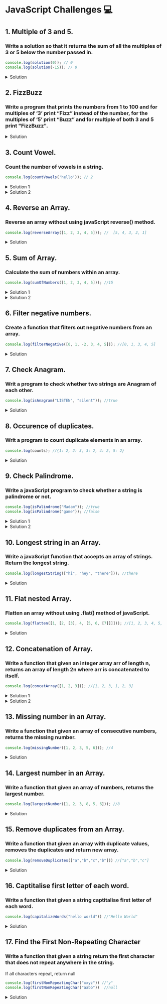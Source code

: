# JavaScript Challenges :computer:
## 1. Multiple of 3 and 5.
### Write a solution so that it returns the sum of all the multiples of 3 or 5 below the number passed in.

```js
console.log(solution(0)); // 0
console.log(solution(-15)); // 0
```
 
<details><summary>Solution</summary>
 
```js
 
  const solution = (number) => {
  let sum = 0; 
  for (let i = 3; i < number; i++) {
  if (i % 3 === 0 || i % 5 === 0) {
      sum += i;
    } 
  }
  return sum;
};
```
 </details> 
 
 
## 2. FizzBuzz
 ### Write a program that prints the numbers from 1 to 100 and for multiples of ‘3’ print “Fizz” instead of the number, for the multiples of ‘5’ print “Buzz” and for multiple of both 3 and 5 print "FizzBuzz". 
                             
<details><summary>Solution</summary>
 
 ```js
 function fizzBuzz() {
  for (let i = 1; i <= 100; i++) {
    let x = i % 3 === 0;
    let y = i % 5 === 0;
    if (x && y) {
      console.log("FizzBuzz");
    } else if (x) {
      console.log("Fizz");
    } else if (y) {
      console.log("Buzz");
    } else {
      console.log(i);
    }
  }
  return i;
}
```
</details> 

## 3. Count Vowel.
### Count the number of vowels in a string.

```js
console.log(countVowels('hello')); // 2
```

<details><summary>Solution 1</summary>

 ```js
function countVowels(str) {
  let vowelArr = ["a", "e", "i", "o", "u"];
  let vowelCount = 0;
  for (let char of str) {
    if (vowelArr.includes(char)) {
      vowelCount++;
    }
  }
  return vowelCount;
}
```
</details> 

<details><summary>Solution 2</summary>
 
 ```js
 function countVowels(str){
  let count =0;
  let vowels = ['a','e','i','o','u']
  for(let i =0; i < str.length ;i++){
    var chars= str[i].toLowerCase()
    for(let j =0 ;j< vowels.length; j++){
      if(chars===vowels[j]){
        count++;
      }

    }
  }
  return count;
}
 ```
</details>

## 4. Reverse an Array.
### Reverse an array without using javaScript reverse() method.

```js
console.log(reverseArray([1, 2, 3, 4, 5])); //  [5, 4, 3, 2, 1]

```
<details><summary>Solution</summary>

```js
let reversedArray = [];
function reverseArray(arr) {
  for (let i = arr.length - 1; i >= 0; i--) {
    reversedArray.push(arr[i]);
  }
  return reversedArray;
}
```
 </details>
 
## 5. Sum of Array. 
### Calculate the sum of numbers within an array. 

```js
console.log(sumOfNumbers([1, 2, 3, 4, 5])); //15
```
<details><summary>Solution 1</summary>

```js
let sum = 0;
function sumOfNumbers(arr) {
  sum = arr.reduce((acc, curr) => acc + curr, sum);
  return sum;
}
```
 </details>

 <details><summary>Solution 2</summary>

```js
function sumofAllNum(arr){
  let sum = 0;
  for(let i = 0; i< arr.length; i++){
    sum +=arr[i]
  }
  return sum;
}
```
 </details>
 
 ## 6. Filter negative numbers. 
### Create a function that filters out negative numbers from an array.

```js
console.log(filterNegative([0, 1, -2, 3, 4, 5])); //[0, 1, 3, 4, 5]
```
 
<details><summary>Solution</summary>
 
```js
 
let newArr = [];
function filterNegative(arr) {
  newArr = arr.filter((e) => e >= 0);
  return newArr;
}
```
 </details> 

 ## 7. Check Anagram.
### Writ a program to check whether two strings are Anagram of each other.

```js
console.log(isAnagram("LISTEN", "silent")); //true
```
 
<details><summary>Solution</summary>
 
```js
 function isAnagram(str1, str2) {
  let checkStr1 = str1.split("").sort().join("").toLowerCase();
  let checkStr2 = str2.split("").sort().join("").toLowerCase();
  if (checkStr1.length !== checkStr2.length) {
    return console.log("Invalid Input");
  } else if (checkStr1.length === checkStr2.length && checkStr1 === checkStr2) {
    return true;
  }
  return false;
}
```
 </details> 
 
 ## 8. Occurence of duplicates.
### Writ a program to count duplicate elements in an array.

```js
console.log(counts); //{1: 2, 2: 3, 3: 2, 4: 2, 5: 2}
```
 
<details><summary>Solution</summary>
 
```js
 const counts = {};
const sampleArray = [1, 2, 2, 3, 4, 5, 2, 4, 5, 3, 1];
sampleArray.forEach(function (x) {
  counts[x] = (counts[x] || 0) + 1;
});
```
 </details> 
 
 ## 9. Check Palindrome.
### Write a javaScript program to check whether a string is palindrome or not.

```js
console.log(isPalindrome("Madam")); //true
console.log(isPalindrome("game")); //false 
```
 
<details><summary>Solution 1</summary>
 
```js
function isPalindrome(str) {
  let lowerCase = str.toLowerCase();
  return lowerCase === lowerCase.split("").reverse().join("");
}
```
 </details> 

 <details><summary>Solution 2</summary>
 
```js
function isPalindrome(str){
  let reverseString=""
  for(let i = str.length-1; i>=0; i--){
    reverseString = reverseString + str[i]
  }
  return str == reverseString;
}
```
 </details> 
 
 ## 10. Longest string in an Array.
### Write a javaScript function that accepts an array of strings. Return the longest string.

```js
console.log(longestString(["hi", "hey", "there"])); //there
```
 
<details><summary>Solution</summary>
 
```js
function longestString(arr) {
  let longest = "";
  arr.forEach((item) => {
    if (item.length > longest.length) {
      longest = item;
    }
  });
  return longest;
}
```
 </details> 
 
 ## 11. Flat nested Array.
### Flatten an array without using .flat() method of javaScript.

```js
console.log(flatten([1, [2, [3], 4, [5, 6, [7]]]])); //[1, 2, 3, 4, 5, 6, 7]
```
 
<details><summary>Solution</summary>
 
```js
function flattenArray(nestedArray) {
  return nestedArray.reduce(function(flat, toFlatten) {
    if (Array.isArray(toFlatten)) {
      return flat.concat(flattenArray(toFlatten));
    } else {
      return flat.concat(toFlatten);
    }
  }, []);
}
```
 </details> 
 
 ## 12. Concatenation of Array.
### Write a function that given an integer array arr of length n, returns an array of length 2n where arr is concatenated to itself.

```js
console.log(concatArray([1, 2, 3])); //[1, 2, 3, 1, 2, 3]
```
 
<details><summary>Solution 1</summary>
 
```js
const concatArray = (arr) => {
  return [...arr, ...arr];
};
```
 </details> 

 <details><summary>Solution 2</summary>
 
```js
function mergeTwoArray(arr1, arr2){
  let res=[]
  for(let i=0; i<arr1.length; i++){
    if(!arr1[i]){
      res.push(arr2)
    }
    else{
      res.push(arr1[i])
    }
  }
  for(let j=0; j<arr2.length; j++){
    if(!arr2[j]){
      return;
    }
    else{
      res.push(arr2[j])
    }
  }
  return res;
}
```
 </details> 

  ## 13. Missing number in an Array.
### Write a function that given an array of consecutive numbers, returns the missing number.

```js
console.log(missingNumber([1, 2, 3, 5, 6])); //4
```
 
<details><summary>Solution</summary>
 
```js
function missingNumber(arr){
  let totalSum = 0;
  let expectedSum = 0;
  for(let i= 0; i<arr.length; i++){
    totalSum = totalSum + arr[i];
  }
  for(let i=1; i<= arr.length+1; i++){
    expectedSum = expectedSum+ i;
  }
  return expectedSum-totalSum;
}
```
 </details> 

 ## 14. Largest number in an Array.
### Write a function that given an array of numbers, returns the largest number.

```js
console.log(largestNumber([1, 2, 3, 8, 5, 6])); //8
```
 
<details><summary>Solution</summary>
 
```js
function largestNumber(arr){
  let largestNum = 0;
  for(let i=0; i<arr.length; i++){
    if(arr[i]>largestNum)
     { 
       largestNum=arr[i];
     }
  }
  return largestNum;
}
```
 </details> 

 ## 15. Remove duplicates from an Array.
### Write a function that given an array with duplicate values, removes the duplicates and return new array.

```js
console.log(removeDuplicates(["a","b","c","b"])) //["a","b","c"]
```
 
<details><summary>Solution</summary>
 
```js
function removeDuplicates(arr){
  let newArr=[];
  for(let i=0; i<= arr.length; i++){
    let isDuplicate = false;
    for(let j=0; j<=newArr.length; j++ ){
       if(arr[i]=== newArr[j]){
     isDuplicate = true;
         break;
    }
    }
    if(!isDuplicate){
      newArr.push(arr[i])
    }
   
  }
  return newArr;
}
```
 </details> 

  ## 16. Captitalise first letter of each word.
### Write a function that given a string captitalise first letter of each word.

```js
console.log(capitalizeWords("hello world")) //"Hello World"
```
 
<details><summary>Solution</summary>
 
```js
function capitalizeWords(str) {
  return str
    .split(' ')
    .map(word => word.charAt(0).toUpperCase() + word.slice(1))
    .join(' ');
}
```
 </details> 

  ## 17. Find the First Non-Repeating Character
### Write a function that given a string return the first character that does not repeat anywhere in the string.
If all characters repeat, return null
```js
console.log(firstNonRepeatingChar("xxyz")) //"y"
console.log(firstNonRepeatingChar("aabb"))  //null
```
 
<details><summary>Solution</summary>
 
```js
function firstNonRepeatingChar(str) {
  const freq = {};

  for (let char of str) {
    freq[char] = (freq[char] || 0) + 1;
  }

  for (let char of str) {
    if (freq[char] === 1) {
      return char;
    }
  }

  return null; 
}

```
 </details> 
